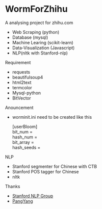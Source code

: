 # WormForZhihu

A analysing project for zhihu.com

* Web Scraping (python)
* Database (mysql)
* Machine Learing (scikit-learn)
* Data-Visualization (Javascript)
* NLP(nltk with Stanford-nlp)

Requirement

* requests
* beautifulsoup4
* html2text
* termcolor
* Mysql-python
* BitVector

Anouncement  

* worminit.ini need to be created like this
  
  [userBloom]  
  bit_num =  
  hash_num =  
  bit_array =  
  hash_seeds =  

NLP  

* Stanford segmenter for Chinese with CTB
* Stanford POS tagger for Chinese
* nltk

Thanks

* [Stanford NLP Group](http://nlp.stanford.edu)
* [PangYang](http://www.52nlp.cn)